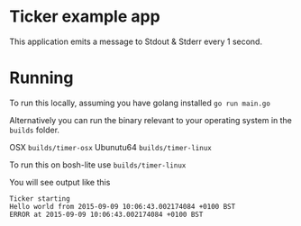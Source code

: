 # Ticker example app

This application emits a message to Stdout & Stderr every 1 second. 

# Running

To run this locally, assuming you have golang installed
`go run main.go`

Alternatively you can run the binary relevant to your operating system in the `builds` folder.

OSX `builds/timer-osx`
Ubunutu64 `builds/timer-linux`

To run this on bosh-lite use `builds/timer-linux`

You will see output like this
```
Ticker starting
Hello world from 2015-09-09 10:06:43.002174084 +0100 BST
ERROR at 2015-09-09 10:06:43.002174084 +0100 BST
```